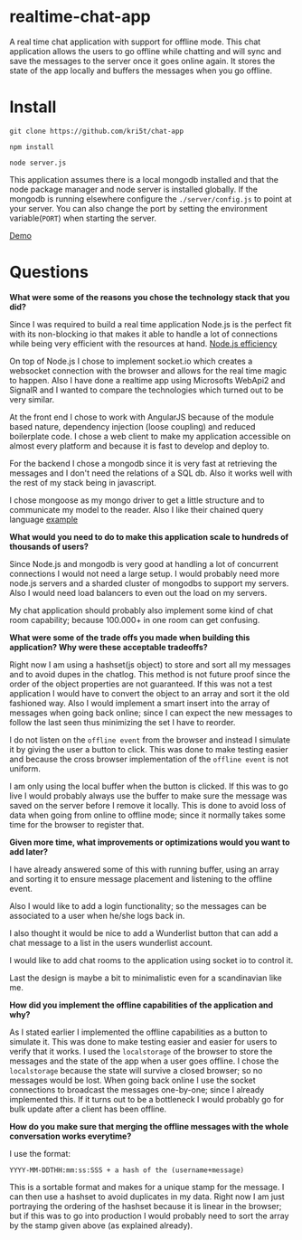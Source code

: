 # realtime-chat-app
A real time chat application with support for offline mode. This chat application allows the users to go offline while chatting and will sync and save the messages to the server once it goes online again. It stores the state of the app locally and buffers the messages when you go offline.

# Install

`git clone https://github.com/kri5t/chat-app`

`npm install`

`node server.js`

This application assumes there is a local mongodb installed and that the node package manager and node server is installed globally.
If the mongodb is running elsewhere configure the `./server/config.js` to point at your server. You can also change the port by setting the environment variable(`PORT`) when starting the server.

[Demo](http://stoggle.dk:9000/)

# Questions
**What were some of the reasons you chose the technology stack that you did?**

Since I was required to build a real time application Node.js is the perfect fit with its non-blocking io that makes it able to handle a lot of connections while being very efficient with the resources at hand. [Node.js efficiency](http://blog.caustik.com/2012/08/19/node-js-w1m-concurrent-connections/)

On top of Node.js I chose to implement socket.io which creates a websocket connection with the browser and allows for the real time magic to happen. Also I have done a realtime app using Microsofts WebApi2 and SignalR and I wanted to compare the technologies which turned out to be very similar.

At the front end I chose to work with AngularJS because of the module based nature, dependency injection (loose coupling) and reduced boilerplate code.
I chose a web client to make my application accessible on almost every platform and because it is fast to develop and deploy to.

For the backend I chose a mongodb since it is very fast at retrieving the messages and I don't need the relations of a SQL db. Also it works well with the rest of my stack being in javascript.

I chose mongoose as my mongo driver to get a little structure and to communicate my model to the reader. Also I like their chained query language [example](http://mongoosejs.com/docs/api.html#query_Query-where)

**What would you need to do to make this application scale to hundreds of thousands of users?**

Since Node.js and mongodb is very good at handling a lot of concurrent connections I would not need a large setup. I would probably need more node.js servers and a sharded cluster of mongodbs to support my servers. Also I would need load balancers to even out the load on my servers.

My chat application should probably also implement some kind of chat room capability; because 100.000+ in one room can get confusing.

**What were some of the trade offs you made when building this application? Why were these acceptable tradeoffs? **

Right now I am using a hashset(js object) to store and sort all my messages and to avoid dupes in the chatlog. This method is not future proof since the order of the object properties are not guaranteed. If this was not a test application I would have to convert the object to an array and sort it the old fashioned way. Also I would implement a smart insert into the array of messages when going back online; since I can expect the new messages to follow the last seen thus minimizing the set I have to reorder.

I do not listen on the `offline event` from the browser and instead I simulate it by giving the user a button to click. This was done to make testing easier and because the cross browser implementation of the `offline event` is not uniform.

I am only using the local buffer when the button is clicked. If this was to go live I would probably always use the buffer to make sure the message was saved on the server before I remove it locally. This is done to avoid loss of data when going from online to offline mode; since it normally takes some time for the browser to register that.

**Given more time, what improvements or optimizations would you want to add later?**

I have already answered some of this with running buffer, using an array and sorting it to ensure message placement and listening to the offline event.

Also I would like to add a login functionality; so the messages can be associated to a user when he/she logs back in.

I also thought it would be nice to add a Wunderlist button that can add a chat message to a list in the users wunderlist account.

I would like to add chat rooms to the application using socket io to control it.

Last the design is maybe a bit to minimalistic even for a scandinavian like me.

**How did you implement the offline capabilities of the application and why?**

As I stated earlier I implemented the offline capabilities as a button to simulate it. This was done to make testing easier and easier for users to verify that it works. I used the `localstorage` of the browser to store the messages and the state of the app when a user goes offline. I chose the `localstorage` because the state will survive a closed browser; so no messages would be lost. When going back online I use the socket connections to broadcast the messages one-by-one; since I already implemented this. If it turns out to be a bottleneck I would probably go for bulk update after a client has been offline.

**How do you make sure that merging the offline messages with the whole conversation works everytime?**

I use the format:

`YYYY-MM-DDTHH:mm:ss:SSS + a hash of the (username+message)`

This is a sortable format and makes for a unique stamp for the message. I can then use a hashset to avoid duplicates in my data. Right now I am just portraying the ordering of the hashset because it is linear in the browser; but if this was to go into production I would probably need to sort the array by the stamp given above (as explained already).
